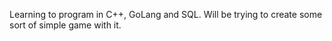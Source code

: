 <p>
Learning to program in C++, GoLang and SQL. 
Will be trying to create some sort of simple game with it.
</p>

